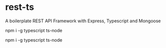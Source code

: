 # rest-ts
A boilerplate REST API Framework with Express, Typescript and Mongoose

npm i -g typescript ts-node

npm i -g typescript ts-node


